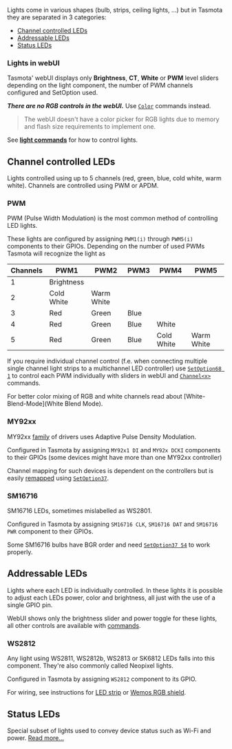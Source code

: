 Lights come in various shapes (bulb, strips, ceiling lights, ...) but in Tasmota they are separated in 3 categories:
 - [Channel controlled LEDs](#channel-controlled-LEDs)
 - [Addressable LEDs](#addressable-LEDs)
 - [Status LEDs](#status-LEDs) 


### Lights in webUI
Tasmota' webUI displays only **Brightness**, **CT**, **White** or **PWM** level sliders depending on the light component, the number of PWM channels configured and SetOption used. 

***There are no RGB controls in the webUI.*** Use [`Color`](commands#color) commands instead.

>The webUI doesn't have a color picker for RGB lights due to memory and flash size requirements to implement one. 

See [**light commands**](Commands#light) for how to control lights.

## Channel controlled LEDs
Lights controlled using up to 5 channels (red, green, blue, cold white, warm white). Channels are controlled using PWM or APDM.

### PWM
PWM (Pulse Width Modulation) is the most common method of controlling LED lights. 

These lights are configured by assigning `PWM1(i)` through `PWM5(i)` components to their GPIOs. Depending on the number of used PWMs Tasmota will recognize the light as

|Channels|PWM1|PWM2|PWM3|PWM4|PWM5|
|---|---|---|---|---|---|
|1|Brightness|||||
|2|Cold White|Warm White||||
|3|Red|Green|Blue|||
|4|Red|Green|Blue|White||
|5|Red|Green|Blue|Cold White|Warm White|

If you require individual channel control (f.e. when connecting multiple single channel light strips to a multichannel LED controller) use [`SetOption68 1`](commands#setoption68) to control each PWM individually with sliders in webUI and  [`Channel<x>`](commands#channel) commands.

For better color mixing of RGB and white channels read about [White-Blend-Mode](White Blend Mode).

### MY92xx
MY92xx [family](http://www.my-semi.com/content/products/product_list.aspx?id=2) of drivers uses Adaptive Pulse Density Modulation. 

Configured in Tasmota by assigning `MY92x1 DI` and `MY92x DCKI` components to their GPIOs (some devices might have more than one  MY92xx controller)

Channel mapping for such devices is dependent on the controllers but is easily [remapped](SetOption37---Color-channel-mapping) using [`SetOption37`](Commands#setoption37).

### SM16716
SM16716 LEDs, sometimes mislabelled as WS2801.

Configured in Tasmota by assigning `SM16716 CLK`, `SM16716 DAT` and `SM16716 PWR` component to their GPIOs. 

Some SM16716 bulbs have BGR order and need [`SetOption37 54`](commands#setoption57) to work properly.

## Addressable LEDs
Lights where each LED is individually controlled. In these lights it is possible to adjust each LEDs power, color and brightness, all just with the use of a single GPIO pin.

WebUI shows only the brightness slider and power toggle for these lights, all other controls are available with [commands](commands#light).

### WS2812
Any light using WS2811, WS2812b, WS2813 or SK6812 LEDs falls into this component. They're also commonly called Neopixel lights.

Configured in Tasmota by assigning `WS2812` component to its GPIO. 

For wiring, see instructions for [LED strip](WS2812B-and-WS2813) or [Wemos RGB shield](WS2812B-RGB-Shield).

## Status LEDs
Special subset of lights used to convey device status such as Wi-Fi and power. [Read more...](Status-LED)